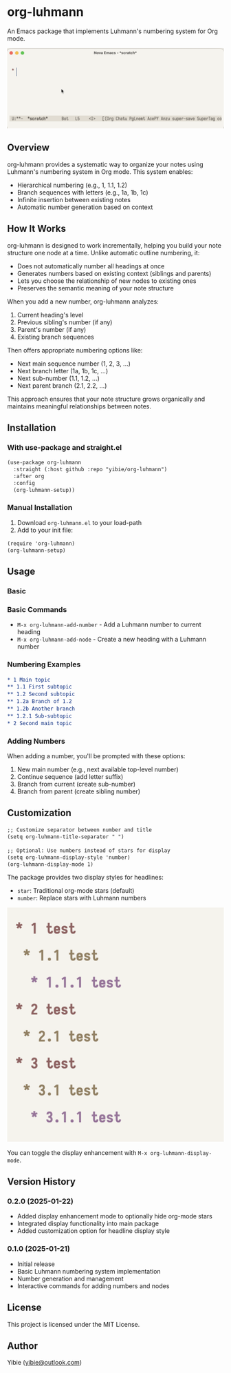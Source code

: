 # org-luhmann

An Emacs package that implements Luhmann's numbering system for Org mode.

![org-luhmann demo](https://github.com/yibie/org-luhmann/blob/main/assets/figure1.gif)

## Overview

org-luhmann provides a systematic way to organize your notes using Luhmann's numbering system in Org mode. This system enables:

- Hierarchical numbering (e.g., 1, 1.1, 1.2)
- Branch sequences with letters (e.g., 1a, 1b, 1c)
- Infinite insertion between existing notes
- Automatic number generation based on context

## How It Works

org-luhmann is designed to work incrementally, helping you build your note structure one node at a time. Unlike automatic outline numbering, it:

- Does not automatically number all headings at once
- Generates numbers based on existing context (siblings and parents)
- Lets you choose the relationship of new nodes to existing ones
- Preserves the semantic meaning of your note structure

When you add a new number, org-luhmann analyzes:
1. Current heading's level
2. Previous sibling's number (if any)
3. Parent's number (if any)
4. Existing branch sequences

Then offers appropriate numbering options like:
- Next main sequence number (1, 2, 3, ...)
- Next branch letter (1a, 1b, 1c, ...)
- Next sub-number (1.1, 1.2, ...)
- Next parent branch (2.1, 2.2, ...)

This approach ensures that your note structure grows organically and maintains meaningful relationships between notes.

## Installation

### With use-package and straight.el

```elisp
(use-package org-luhmann
  :straight (:host github :repo "yibie/org-luhmann")
  :after org
  :config
  (org-luhmann-setup))
```

### Manual Installation

1. Download `org-luhmann.el` to your load-path
2. Add to your init file:

```elisp
(require 'org-luhmann)
(org-luhmann-setup)
```

## Usage

### Basic 

### Basic Commands

- `M-x org-luhmann-add-number` - Add a Luhmann number to current heading
- `M-x org-luhmann-add-node` - Create a new heading with a Luhmann number

### Numbering Examples

```org
* 1 Main topic
** 1.1 First subtopic
** 1.2 Second subtopic
** 1.2a Branch of 1.2
** 1.2b Another branch
** 1.2.1 Sub-subtopic
* 2 Second main topic
```

### Adding Numbers

When adding a number, you'll be prompted with these options:

1. New main number (e.g., next available top-level number)
2. Continue sequence (add letter suffix)
3. Branch from current (create sub-number)
4. Branch from parent (create sibling number)

## Customization

```elisp
;; Customize separator between number and title
(setq org-luhmann-title-separator " ")

;; Optional: Use numbers instead of stars for display
(setq org-luhmann-display-style 'number)
(org-luhmann-display-mode 1)
```

The package provides two display styles for headlines:
- `star`: Traditional org-mode stars (default)
- `number`: Replace stars with Luhmann numbers

![org-luhmann display mode](https://github.com/yibie/org-luhmann/blob/main/assets/figure2.gif)

You can toggle the display enhancement with `M-x org-luhmann-display-mode`.

## Version History

### 0.2.0 (2025-01-22)
- Added display enhancement mode to optionally hide org-mode stars
- Integrated display functionality into main package
- Added customization option for headline display style

### 0.1.0 (2025-01-21)
- Initial release
- Basic Luhmann numbering system implementation
- Number generation and management
- Interactive commands for adding numbers and nodes

## License

This project is licensed under the MIT License.

## Author

Yibie (yibie@outlook.com)


